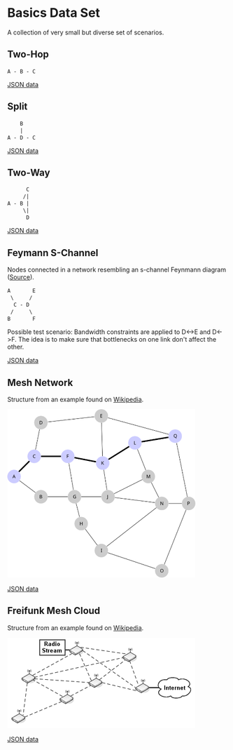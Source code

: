 # Basics Data Set

A collection of very small but diverse set of scenarios.

## Two-Hop

```
A - B - C
```

[JSON data](two_hop.json)

## Split

```
    B
    |
A - D - C
```

[JSON data](cross.json)

## Two-Way

```
      C
     /|
A - B |
     \|
      D
```

[JSON data](two_way.json)

## Feymann S-Channel

Nodes connected in a network resembling an s-channel Feynmann diagram ([Source](https://github.com/yggdrasil-network/yggdrasil-go/blob/master/misc/run-schannel-netns)).

```
A       E
 \     /
  C - D
 /     \
B       F
```

Possible test scenario:
Bandwidth constraints are applied to D<->E and D<->F.
The idea is to make sure that bottlenecks on one link don't affect the other.

[JSON data](feymann_s_channel.json)

## Mesh Network

Structure from an example found on [Wikipedia](https://commons.wikimedia.org/wiki/File:17_node_mesh_network.svg).

<img src="17_node_mesh_network.svg" width="430">

[JSON data](17_node_mesh_network.json)

## Freifunk Mesh Cloud

Structure from an example found on [Wikipedia](https://commons.wikimedia.org/wiki/File:Freifunk_mesh_cloud.png).

![image](freifunk_mesh_cloud.png)

[JSON data](freifunk_mesh_cloud.json)
